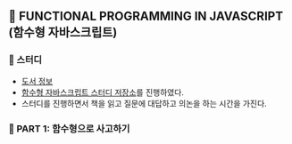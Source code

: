 ## 🚀 FUNCTIONAL PROGRAMMING IN JAVASCRIPT (함수형 자바스크립트)

### 🤔 스터디
- [도서 정보](http://www.yes24.com/Product/Goods/58519160)
- [함수형 자바스크립트 스터디 저장소](https://github.com/CodeSoom/functional-javascript)를 진행하였다.
- 스터디를 진행하면서 책을 읽고 질문에 대답하고 의논을 하는 시간을 가진다.

### 🌈 PART 1: 함수형으로 사고하기
